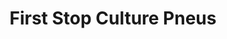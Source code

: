 ---
title: "First Stop Culture Pneus"
url: /herblay-sur-seine/first-stop-culture-pneus/
shop: Autowerkstatt
---